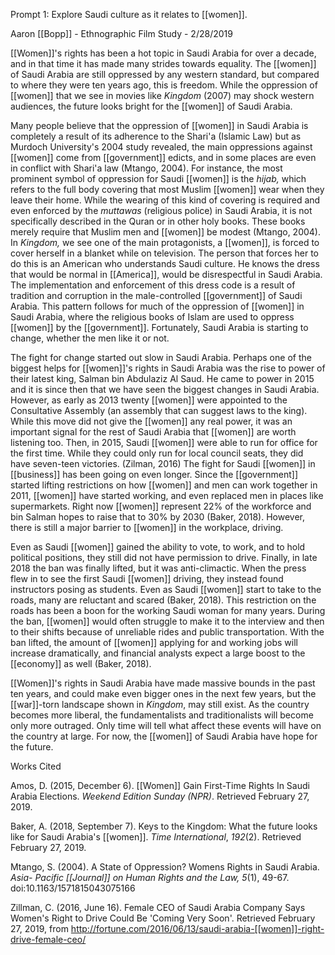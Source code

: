 Prompt 1: Explore Saudi culture as it relates to [[women]].

Aaron [[Bopp]] - Ethnographic Film Study - 2/28/2019

[[Women]]'s rights has been a hot topic in Saudi Arabia for over a decade, and in that time it has made many strides towards equality. The [[women]] of Saudi Arabia are still oppressed by any western standard, but compared to where they were ten years ago, this is freedom. While the oppression of [[women]] that we see in movies like *Kingdom* (2007) may shock western audiences, the future looks bright for the [[women]] of Saudi Arabia.

Many people believe that the oppression of [[women]] in Saudi Arabia is completely a result of its adherence to the Shari'a (Islamic Law) but as Murdoch University's 2004 study revealed, the main oppressions against [[women]] come from [[government]] edicts, and in some places are even in conflict with Shari'a law (Mtango, 2004). For instance, the most prominent symbol of oppression for Saudi [[women]] is the *hijab,* which refers to the full body covering that most Muslim [[women]] wear when they leave their home. While the wearing of this kind of covering is required and even enforced by the *muttawas* (religious police) in Saudi Arabia, it is not specifically described in the Quran or in other holy books. These books merely require that Muslim men and [[women]] be modest (Mtango, 2004). In *Kingdom,* we see one of the main protagonists, a [[women]], is forced to cover herself in a blanket while on television. The person that forces her to do this is an American who understands Saudi culture. He knows the dress that would be normal in [[America]], would be disrespectful in Saudi Arabia. The implementation and enforcement of this dress code is a result of tradition and corruption in the male-controlled [[government]] of Saudi Arabia. This pattern follows for much of the oppression of [[women]] in Saudi Arabia, where the religious books of Islam are used to oppress [[women]] by the [[government]]. Fortunately, Saudi Arabia is starting to change, whether the men like it or not.

The fight for change started out slow in Saudi Arabia. Perhaps one of the biggest helps for [[women]]'s rights in Saudi Arabia was the rise to power of their latest king, Salman bin Abdulaziz Al Saud. He came to power in 2015 and it is since then that we have seen the biggest changes in Saudi Arabia. However, as early as 2013 twenty [[women]] were appointed to the Consultative Assembly (an assembly that can suggest laws to the king). While this move did not give the [[women]] any real power, it was an important signal for the rest of Saudi Arabia that [[women]] are worth listening too. Then, in 2015, Saudi [[women]] were able to run for office for the first time. While they could only run for local council seats, they did have seven-teen victories. (Zilman, 2016) The fight for Saudi [[women]] in [[business]] has been going on even longer. Since the [[government]] started lifting restrictions on how [[women]] and men can work together in 2011, [[women]] have started working, and even replaced men in places like supermarkets. Right now [[women]] represent 22% of the workforce and bin Salman hopes to raise that to 30% by 2030 (Baker, 2018). However, there is still a major barrier to [[women]] in the workplace, driving.

Even as Saudi [[women]] gained the ability to vote, to work, and to hold political positions, they still did not have permission to drive. Finally, in late 2018 the ban was finally lifted, but it was anti-climactic. When the press flew in to see the first Saudi [[women]] driving, they instead found instructors posing as students. Even as Saudi [[women]] start to take to the roads, many are reluctant and scared (Baker, 2018). This restriction on the roads has been a boon for the working Saudi woman for many years. During the ban, [[women]] would often struggle to make it to the interview and then to their shifts because of unreliable rides and public transportation. With the ban lifted, the amount of [[women]] applying for and working jobs will increase dramatically, and financial analysts expect a large boost to the [[economy]] as well (Baker, 2018).

[[Women]]'s rights in Saudi Arabia have made massive bounds in the past ten years, and could make even bigger ones in the next few years, but the [[war]]-torn landscape shown in *Kingdom*, may still exist. As the country becomes more liberal, the fundamentalists and traditionalists will become only more outraged. Only time will tell what affect these events will have on the country at large. For now, the [[women]] of Saudi Arabia have hope for the future.

Works Cited

Amos, D. (2015, December 6). [[Women]] Gain First-Time Rights In Saudi Arabia Elections. *Weekend Edition Sunday (NPR)*. Retrieved February 27, 2019.

Baker, A. (2018, September 7). Keys to the Kingdom: What the future looks like for Saudi Arabia\'s [[women]]. *Time International*, *192*(2). Retrieved February 27, 2019.

Mtango, S. (2004). A State of Oppression? Womens Rights in Saudi Arabia. *Asia- Pacific [[Journal]] on Human Rights and the Law,* *5*(1), 49-67. doi:10.1163/1571815043075166

Zillman, C. (2016, June 16). Female CEO of Saudi Arabia Company Says Women\'s Right to Drive Could Be \'Coming Very Soon\'. Retrieved February 27, 2019, from http://fortune.com/2016/06/13/saudi-arabia-[[women]]-right-drive-female-ceo/
